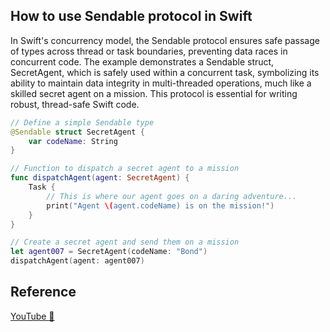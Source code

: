 ## How to use Sendable protocol in Swift

In Swift's concurrency model, the Sendable protocol ensures safe passage of types across thread or task boundaries, preventing data races in concurrent code. The example demonstrates a Sendable struct, SecretAgent, which is safely used within a concurrent task, symbolizing its ability to maintain data integrity in multi-threaded operations, much like a skilled secret agent on a mission. This protocol is essential for writing robust, thread-safe Swift code.

```swift
// Define a simple Sendable type
@Sendable struct SecretAgent {
    var codeName: String
}

// Function to dispatch a secret agent to a mission
func dispatchAgent(agent: SecretAgent) {
    Task {
        // This is where our agent goes on a daring adventure...
        print("Agent \(agent.codeName) is on the mission!")
    }
}

// Create a secret agent and send them on a mission
let agent007 = SecretAgent(codeName: "Bond")
dispatchAgent(agent: agent007)
```

## Reference

[YouTube 👀]()